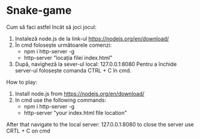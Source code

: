 # Snake-game

Cum să faci astfel încât să joci jocul:
1. Instaleză node.js de la link-ul https://nodejs.org/en/download/
2. În cmd folosește următoarele comenzi:
    - npm i http-server -g
    - http-server "locația filei index.html"
3. După, navigheză la sever-ul local: 127.0.0.1:8080
   Pentru a închide server-ul folosește comanda CTRL + C în cmd.




How to play:
1. Install node.js from https://nodejs.org/en/download/
2. In cmd use the following commands:
    - npm i http-server -g
    - http-server "your index.html file location"

After that navigate to the local server: 127.0.0.1:8080
to close the server use CRTL + C on cmd
